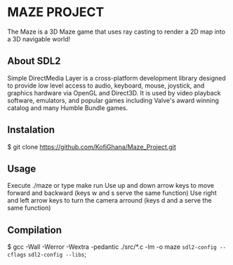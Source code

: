 # MAZE PROJECT

The Maze is a 3D Maze game that uses ray casting to render a 2D map into a 3D navigable world!

## About SDL2

Simple DirectMedia Layer is a cross-platform development library designed to provide low level access to audio, keyboard, mouse, joystick, and graphics hardware via OpenGL and Direct3D. It is used by video playback software, emulators, and popular games including Valve's award winning catalog and many Humble Bundle games.

## Instalation

$ git clone https://github.com/KofiGhana/Maze_Project.git

## Usage

Execute ./maze or type make run
Use up and down arrow keys to move forward and backward (keys w and s serve the same function)
Use right and left arrow keys to turn the camera arround (keys d and a serve the same function)

## Compilation

$ gcc -Wall -Werror -Wextra -pedantic ./src/*.c -lm -o maze `sdl2-config --cflags` `sdl2-config --libs`;
